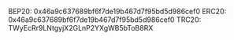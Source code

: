 BEP20: 0x46a9c637689bf6f7de19b467d7f95bd5d986cef0
ERC20: 0x46a9c637689bf6f7de19b467d7f95bd5d986cef0
TRC20: TWyEcRr9LNtgyjX2GLnP2YXgWB5bToB8RX